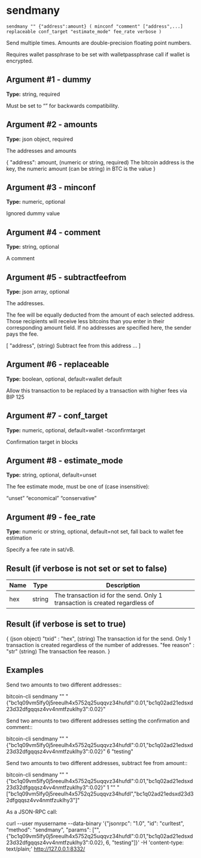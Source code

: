 # sendmany

`sendmany "" {"address":amount} ( minconf "comment" ["address",...] replaceable conf_target "estimate_mode" fee_rate verbose )`

Send multiple times. Amounts are double-precision floating point numbers.

Requires wallet passphrase to be set with walletpassphrase call if wallet is encrypted.

## Argument #1 - dummy

**Type:** string, required

Must be set to “” for backwards compatibility.

## Argument #2 - amounts

**Type:** json object, required

The addresses and amounts

{
  "address": amount,    (numeric or string, required) The bitcoin address is the key, the numeric amount (can be string) in BTC is the value
}

## Argument #3 - minconf

**Type:** numeric, optional

Ignored dummy value

## Argument #4 - comment

**Type:** string, optional

A comment

## Argument #5 - subtractfeefrom

**Type:** json array, optional

The addresses.

The fee will be equally deducted from the amount of each selected address. Those recipients will receive less bitcoins than you enter in their corresponding amount field. If no addresses are specified here, the sender pays the fee.

[
  "address",            (string) Subtract fee from this address
  ...
]

## Argument #6 - replaceable

**Type:** boolean, optional, default=wallet default

Allow this transaction to be replaced by a transaction with higher fees via BIP 125

## Argument #7 - conf\_target

**Type:** numeric, optional, default=wallet -txconfirmtarget

Confirmation target in blocks

## Argument #8 - estimate\_mode

**Type:** string, optional, default=unset

The fee estimate mode, must be one of (case insensitive):

“unset” “economical” “conservative”

## Argument #9 - fee\_rate

**Type:** numeric or string, optional, default=not set, fall back to wallet fee estimation

Specify a fee rate in sat/vB.

## Result (if verbose is not set or set to false)

| Name | Type   | Description                                                                  |
| ---- | ------ | ---------------------------------------------------------------------------- |
| hex  | string | The transaction id for the send. Only 1 transaction is created regardless of |

## Result (if verbose is set to true)

{                          (json object)
  "txid" : "hex",          (string) The transaction id for the send. Only 1 transaction is created regardless of
                           the number of addresses.
  "fee reason" : "str"     (string) The transaction fee reason.
}

## Examples

Send two amounts to two different addresses::

bitcoin-cli sendmany "" "{\"bc1q09vm5lfy0j5reeulh4x5752q25uqqvz34hufdl\":0.01,\"bc1q02ad21edsxd23d32dfgqqsz4vv4nmtfzuklhy3\":0.02}"

Send two amounts to two different addresses setting the confirmation and comment::

bitcoin-cli sendmany "" "{\"bc1q09vm5lfy0j5reeulh4x5752q25uqqvz34hufdl\":0.01,\"bc1q02ad21edsxd23d32dfgqqsz4vv4nmtfzuklhy3\":0.02}" 6 "testing"

Send two amounts to two different addresses, subtract fee from amount::

bitcoin-cli sendmany "" "{\"bc1q09vm5lfy0j5reeulh4x5752q25uqqvz34hufdl\":0.01,\"bc1q02ad21edsxd23d32dfgqqsz4vv4nmtfzuklhy3\":0.02}" 1 "" "[\"bc1q09vm5lfy0j5reeulh4x5752q25uqqvz34hufdl\",\"bc1q02ad21edsxd23d32dfgqqsz4vv4nmtfzuklhy3\"]"

As a JSON-RPC call:

curl --user myusername --data-binary '{"jsonrpc": "1.0", "id": "curltest", "method": "sendmany", "params": ["", {"bc1q09vm5lfy0j5reeulh4x5752q25uqqvz34hufdl":0.01,"bc1q02ad21edsxd23d32dfgqqsz4vv4nmtfzuklhy3":0.02}, 6, "testing"]}' -H 'content-type: text/plain;' http://127.0.0.1:8332/